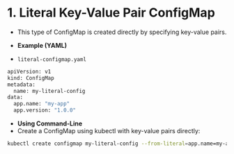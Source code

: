 # 1. Literal Key-Value Pair ConfigMap
* This type of ConfigMap is created directly by specifying key-value pairs.

* **Example (YAML)**
* `literal-configmap.yaml`
```bash
apiVersion: v1
kind: ConfigMap
metadata:
  name: my-literal-config
data:
  app.name: "my-app"
  app.version: "1.0.0"
```

* **Using Command-Line**
* Create a ConfigMap using kubectl with key-value pairs directly:
```bash
kubectl create configmap my-literal-config --from-literal=app.name=my-app --from-literal=app.version=1.0.0
```
